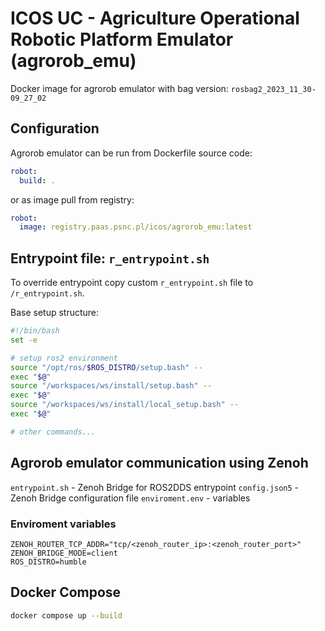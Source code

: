 # ICOS UC - Agriculture Operational Robotic Platform Emulator (agrorob_emu)

Docker image for agrorob emulator with bag version: `rosbag2_2023_11_30-09_27_02`

## Configuration

Agrorob emulator can be run from Dockerfile source code:

```yaml
robot:
  build: .
```

or as image pull from registry:

```yaml
robot:
  image: registry.paas.psnc.pl/icos/agrorob_emu:latest
```

## Entrypoint file: `r_entrypoint.sh`

To override entrypoint copy custom `r_entrypoint.sh` file to `/r_entrypoint.sh`.

Base setup structure:

```bash
#!/bin/bash
set -e

# setup ros2 environment
source "/opt/ros/$ROS_DISTRO/setup.bash" --
exec "$@"
source "/workspaces/ws/install/setup.bash" --
exec "$@"
source "/workspaces/ws/install/local_setup.bash" --
exec "$@"

# other commands...

```

## Agrorob emulator communication using Zenoh

`entrypoint.sh` - Zenoh Bridge for ROS2DDS entrypoint
`config.json5` - Zenoh Bridge configuration file
`enviroment.env` - variables

### Enviroment variables

```env
ZENOH_ROUTER_TCP_ADDR="tcp/<zenoh_router_ip>:<zenoh_router_port>"
ZENOH_BRIDGE_MODE=client
ROS_DISTRO=humble
```

## Docker Compose

```bash
docker compose up --build
```
